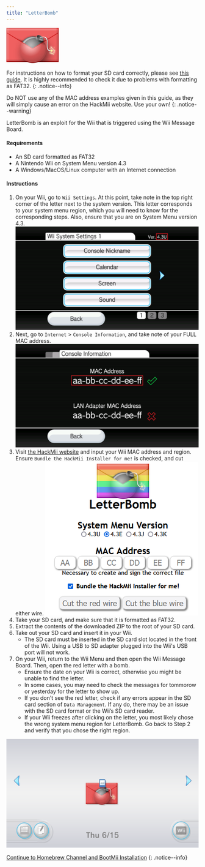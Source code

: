 ```yaml
---
title: "LetterBomb"
---
```


![LetterBomb](/images/exploits/letterbomb/letterbomb.png)

For instructions on how to format your SD card correctly, please see [this guide](https://wiki.hacks.guide/wiki/Formatting_an_SD_card). It is highly recommended to check it due to problems with formatting as FAT32.
{: .notice--info}

Do NOT use any of the MAC address examples given in this guide, as they will simply cause an error on the HackMii website. Use your own!
{: .notice--warning}

LetterBomb is an exploit for the Wii that is triggered using the Wii Message Board.

#### Requirements
* An SD card formatted as FAT32
* A Nintendo Wii on System Menu version 4.3
* A Windows/MacOS/Linux computer with an Internet connection

#### Instructions

1. On your Wii, go to `Wii Settings`. At this point, take note in the top right corner of the letter next to the system version. This letter corresponds to your system menu region, which you will need to know for the corresponding steps. Also, ensure that you are on System Menu version 4.3.
    ![Wii Region](/images/wii/SystemMenuVersion.png)
1. Next, go to `Internet` > `Console Information`, and take note of your FULL MAC address.
    ![Mac Address](/images/wii/MacAddress.png)
1. Visit [the HackMii website](https://please.hackmii.com/) and input your Wii MAC address and region. Ensure `Bundle the HackMii Installer for me!` is checked, and cut either wire.
    ![HackMii Screen](/images/exploits/letterbomb/LetterBomb-PC.png)
1. Take your SD card, and make sure that it is formatted as FAT32.
1. Extract the contents of the downloaded ZIP to the root of your SD card.
1. Take out your SD card and insert it in your Wii.
    + The SD card must be inserted in the SD card slot located in the front of the Wii. Using a USB to SD adapter plugged into the Wii's USB port will not work.
1. On your Wii, return to the Wii Menu and then open the Wii Message Board. Then, open the red letter with a bomb.
    + Ensure the date on your Wii is correct, otherwise you might be unable to find the letter.
    + In some cases, you may need to check the messages for tommorow or yesterday for the letter to show up.
    + If you don't see the red letter, check if any errors appear in the SD card section of `Data Management`. If any do, there may be an issue with the SD card format or the Wii’s SD card reader.
    + If your Wii freezes after clicking on the letter, you most likely chose the wrong system menu region for LetterBomb. Go back to Step 2 and verify that you chose the right region.

![LetterBomb Wii Menu](/images/exploits/letterbomb/LetterBomb-Wii.png)

[Continue to Homebrew Channel and BootMii Installation](hbc)
{: .notice--info}
